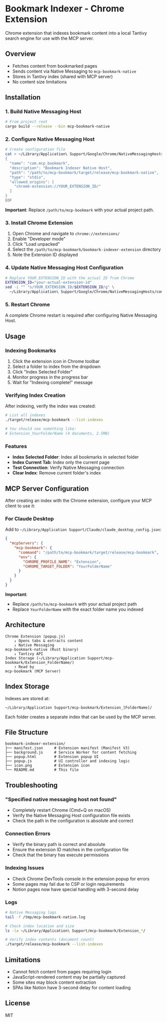# Bookmark Indexer - Chrome Extension

Chrome extension that indexes bookmark content into a local Tantivy search engine for use with the MCP server.

## Overview

- Fetches content from bookmarked pages
- Sends content via Native Messaging to `mcp-bookmark-native`
- Stores in Tantivy index (shared with MCP server)
- No content size limitations

## Installation

### 1. Build Native Messaging Host

```bash
# From project root
cargo build --release --bin mcp-bookmark-native
```

### 2. Configure Native Messaging Host

```bash
# Create configuration file
cat > ~/Library/Application\ Support/Google/Chrome/NativeMessagingHosts/com.mcp_bookmark.json << EOF
{
  "name": "com.mcp_bookmark",
  "description": "Bookmark Indexer Native Host",
  "path": "/path/to/mcp-bookmark/target/release/mcp-bookmark-native",
  "type": "stdio",
  "allowed_origins": [
    "chrome-extension://YOUR_EXTENSION_ID/"
  ]
}
EOF
```

**Important**: Replace `/path/to/mcp-bookmark` with your actual project path.

### 3. Install Chrome Extension

1. Open Chrome and navigate to `chrome://extensions/`
2. Enable "Developer mode"
3. Click "Load unpacked"
4. Select the `/path/to/mcp-bookmark/bookmark-indexer-extension` directory
5. Note the Extension ID displayed

### 4. Update Native Messaging Host Configuration

```bash
# Replace YOUR_EXTENSION_ID with the actual ID from Chrome
EXTENSION_ID="your-actual-extension-id"
sed -i "" "s/YOUR_EXTENSION_ID/$EXTENSION_ID/g" \
  ~/Library/Application\ Support/Google/Chrome/NativeMessagingHosts/com.mcp_bookmark.json
```

### 5. Restart Chrome

A complete Chrome restart is required after configuring Native Messaging Host.

## Usage

### Indexing Bookmarks

1. Click the extension icon in Chrome toolbar
2. Select a folder to index from the dropdown
3. Click "Index Selected Folder"
4. Monitor progress in the progress bar
5. Wait for "Indexing complete!" message

### Verifying Index Creation

After indexing, verify the index was created:

```bash
# List all indexes
./target/release/mcp-bookmark --list-indexes

# You should see something like:
# Extension_YourFolderName (4 documents, 2.5MB)
```

### Features

- **Index Selected Folder**: Index all bookmarks in selected folder
- **Index Current Tab**: Index only the current page
- **Test Connection**: Verify Native Messaging connection
- **Clear Index**: Remove current folder's index

## MCP Server Configuration

After creating an index with the Chrome extension, configure your MCP client to use it:

### For Claude Desktop

Add to `~/Library/Application Support/Claude/claude_desktop_config.json`:

```json
{
  "mcpServers": {
    "mcp-bookmark": {
      "command": "/path/to/mcp-bookmark/target/release/mcp-bookmark",
      "env": {
        "CHROME_PROFILE_NAME": "Extension",
        "CHROME_TARGET_FOLDER": "YourFolderName"
      }
    }
  }
}
```

**Important**: 
- Replace `/path/to/mcp-bookmark` with your actual project path
- Replace `YourFolderName` with the exact folder name you indexed

## Architecture

```
Chrome Extension (popup.js)
    ↓ Opens tabs & extracts content
    ↓ Native Messaging
mcp-bookmark-native (Rust binary)
    ↓ Tantivy API
Index Storage (~/Library/Application Support/mcp-bookmark/Extension_FolderName/)
    ↑ Read by
mcp-bookmark (MCP Server)
```

## Index Storage

Indexes are stored at:
```
~/Library/Application Support/mcp-bookmark/Extension_[FolderName]/
```

Each folder creates a separate index that can be used by the MCP server.

## File Structure

```
bookmark-indexer-extension/
├── manifest.json     # Extension manifest (Manifest V3)
├── background.js     # Service Worker for content fetching
├── popup.html        # Extension popup UI
├── popup.js          # UI controller and indexing logic
├── icon.png          # Extension icon
└── README.md         # This file
```

## Troubleshooting

### "Specified native messaging host not found"
- Completely restart Chrome (Cmd+Q on macOS)
- Verify the Native Messaging Host configuration file exists
- Check the path in the configuration is absolute and correct

### Connection Errors
- Verify the binary path is correct and absolute
- Ensure the extension ID matches in the configuration file
- Check that the binary has execute permissions

### Indexing Issues
- Check Chrome DevTools console in the extension popup for errors
- Some pages may fail due to CSP or login requirements
- Notion pages now have special handling with 3-second delay

### Logs

```bash
# Native Messaging logs
tail -f /tmp/mcp-bookmark-native.log

# Check index location and size
ls -la ~/Library/Application\ Support/mcp-bookmark/Extension_*/

# Verify index contents (document count)
./target/release/mcp-bookmark --list-indexes
```

## Limitations

- Cannot fetch content from pages requiring login
- JavaScript-rendered content may be partially captured
- Some sites may block content extraction
- SPAs like Notion have 3-second delay for content loading

## License

MIT